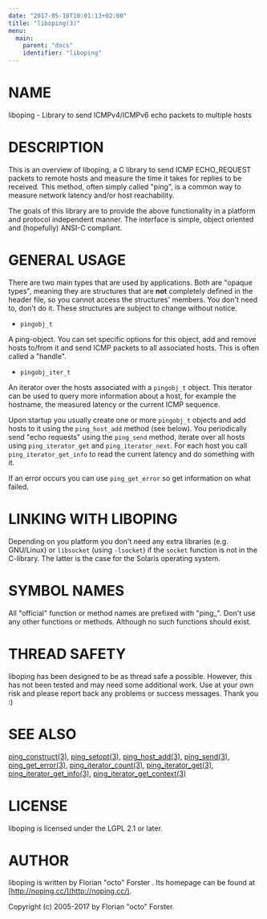 ```yaml
---
date: "2017-05-10T10:01:13+02:00"
title: "liboping(3)"
menu:
  main:
    parent: "docs"
    identifier: "liboping"
---
```

# NAME

liboping - Library to send ICMPv4/ICMPv6 echo packets to multiple hosts

# DESCRIPTION

This is an overview of liboping, a C library to send ICMP ECHO\_REQUEST packets
to remote hosts and measure the time it takes for replies to be received. This
method, often simply called "ping", is a common way to measure network latency
and/or host reachability.

The goals of this library are to provide the above functionality in a platform
and protocol independent manner. The interface is simple, object oriented and
(hopefully) ANSI-C compliant.

# GENERAL USAGE

There are two main types that are used by applications. Both are "opaque
types", meaning they are structures that are __not__ completely defined in the
header file, so you cannot access the structures' members. You don't need to,
don't do it. These structures are subject to change without notice.

- `pingobj_t`

A ping-object. You can set specific options for this object, add and remove
hosts to/from it and send ICMP packets to all associated hosts. This is often
called a "handle".

- `pingobj_iter_t`

An iterator over the hosts associated with a `pingobj_t` object. This iterator
can be used to query more information about a host, for example the hostname,
the measured latency or the current ICMP sequence.

Upon startup you usually create one or more `pingobj_t` objects and add hosts
to it using the `ping_host_add` method (see below). You periodically send
"echo requests" using the `ping_send` method, iterate over all hosts using
`ping_iterator_get` and `ping_iterator_next`. For each host you call
`ping_iterator_get_info` to read the current latency and do something with it.

If an error occurs you can use `ping_get_error` so get information on what
failed.

# LINKING WITH LIBOPING

Depending on you platform you don't need any extra libraries (e.g. GNU/Linux)
or `libsocket` (using `-lsocket`) if the `socket` function is not in the
C-library. The latter is the case for the Solaris operating system.

# SYMBOL NAMES

All "official" function or method names are prefixed with "ping\_". Don't use
any other functions or methods. Although no such functions should exist.

# THREAD SAFETY

liboping has been designed to be as thread safe a possible. However, this has
not been tested and may need some additional work. Use at your own risk and
please report back any problems or success messages. Thank you :)

# SEE ALSO

[ping\_construct(3)](http://man.he.net/man3/ping\_construct),
[ping\_setopt(3)](http://man.he.net/man3/ping\_setopt),
[ping\_host\_add(3)](http://man.he.net/man3/ping\_host\_add),
[ping\_send(3)](http://man.he.net/man3/ping\_send),
[ping\_get\_error(3)](http://man.he.net/man3/ping\_get\_error),
[ping\_iterator\_count(3)](http://man.he.net/man3/ping\_iterator\_count),
[ping\_iterator\_get(3)](http://man.he.net/man3/ping\_iterator\_get),
[ping\_iterator\_get\_info(3)](http://man.he.net/man3/ping\_iterator\_get\_info),
[ping\_iterator\_get\_context(3)](http://man.he.net/man3/ping\_iterator\_get\_context)

# LICENSE

liboping is licensed under the LGPL 2.1 or later.

# AUTHOR

liboping is written by Florian "octo" Forster <ff at octo.it>.
Its homepage can be found at [http://noping.cc/](http://noping.cc/).

Copyright (c) 2005-2017 by Florian "octo" Forster.
